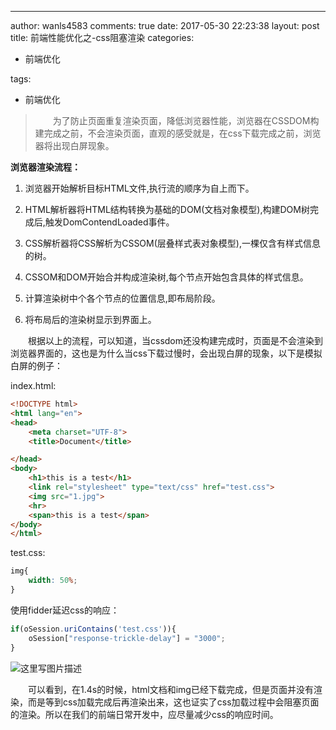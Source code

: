 ---
author: wanls4583
comments: true
date: 2017-05-30 22:23:38
layout: post
title: 前端性能优化之-css阻塞渲染
categories:
- 前端优化

tags:
- 前端优化

>&emsp;&emsp;为了防止页面重复渲染页面，降低浏览器性能，浏览器在CSSDOM构建完成之前，不会渲染页面，直观的感受就是，在css下载完成之前，浏览器将出现白屏现象。

**浏览器渲染流程：**

1. 浏览器开始解析目标HTML文件,执行流的顺序为自上而下。

2. HTML解析器将HTML结构转换为基础的DOM(文档对象模型),构建DOM树完成后,触发DomContendLoaded事件。

3. CSS解析器将CSS解析为CSSOM(层叠样式表对象模型),一棵仅含有样式信息的树。

4. CSSOM和DOM开始合并构成渲染树,每个节点开始包含具体的样式信息。

5. 计算渲染树中个各个节点的位置信息,即布局阶段。

6. 将布局后的渲染树显示到界面上。

&emsp;&emsp;根据以上的流程，可以知道，当cssdom还没构建完成时，页面是不会渲染到浏览器界面的，这也是为什么当css下载过慢时，会出现白屏的现象，以下是模拟白屏的例子：

index.html:
```html
<!DOCTYPE html>
<html lang="en">
<head>
	<meta charset="UTF-8">
	<title>Document</title>

</head>
<body>
	<h1>this is a test</h1>
	<link rel="stylesheet" type="text/css" href="test.css">
	<img src="1.jpg">
	<hr>
	<span>this is a test</span>
</body>
</html>
```
test.css:
```css
img{
	width: 50%;
}
```
使用fidder延迟css的响应：
```js
if(oSession.uriContains('test.css')){
	oSession["response-trickle-delay"] = "3000";
}
```
![这里写图片描述](http://img.blog.csdn.net/20170515222824800?watermark/2/text/aHR0cDovL2Jsb2cuY3Nkbi5uZXQvYTQwOTA1MTk4Nw==/font/5a6L5L2T/fontsize/400/fill/I0JBQkFCMA==/dissolve/70/gravity/SouthEast)

&emsp;&emsp;可以看到，在1.4s的时候，html文档和img已经下载完成，但是页面并没有渲染，而是等到css加载完成后再渲染出来，这也证实了css加载过程中会阻塞页面的渲染。所以在我们的前端日常开发中，应尽量减少css的响应时间。
